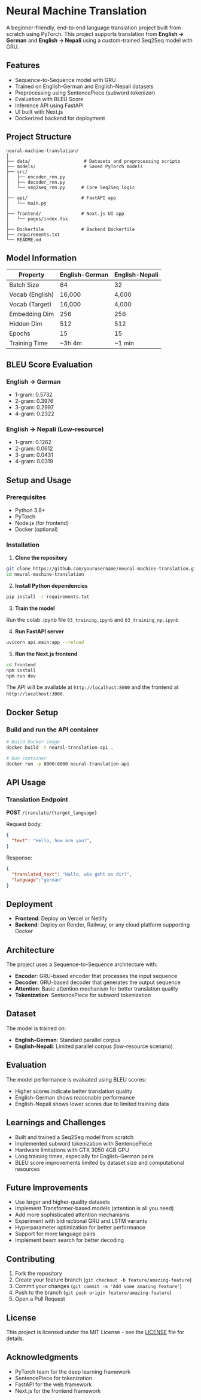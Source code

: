 ﻿# Neural Machine Translation

A beginner-friendly, end-to-end language translation project built from scratch using PyTorch. This project supports translation from **English → German** and **English → Nepali** using a custom-trained Seq2Seq model with GRU.

## Features

- Sequence-to-Sequence model with GRU
- Trained on English-German and English-Nepali datasets
- Preprocessing using SentencePiece (subword tokenizer)
- Evaluation with BLEU Score
- Inference API using FastAPI
- UI built with Next.js
- Dockerized backend for deployment

## Project Structure

```
neural-machine-translation/
│
├── data/                    # Datasets and preprocessing scripts
├── models/                  # Saved PyTorch models
├── src/
│   ├── encoder_rnn.py
│   ├── decoder_rnn.py
│   └── seq2seq_rnn.py      # Core Seq2Seq logic
│
├── api/                    # FastAPI app
│   └── main.py
│
├── frontend/               # Next.js UI app
│   └── pages/index.tsx
│
├── Dockerfile              # Backend Dockerfile
├── requirements.txt
└── README.md
```

## Model Information

| Property        | English-German | English-Nepali |
| --------------- | -------------- | -------------- |
| Batch Size      | 64             | 32             |
| Vocab (English) | 16,000         | 4,000          |
| Vocab (Target)  | 16,000         | 4,000          |
| Embedding Dim   | 256            | 256            |
| Hidden Dim      | 512            | 512            |
| Epochs          | 15             | 15             |
| Training Time   | ~3h 4m         | ~1 min         |

## BLEU Score Evaluation

### English → German

- 1-gram: 0.5732
- 2-gram: 0.3976
- 3-gram: 0.2997
- 4-gram: 0.2322

### English → Nepali (Low-resource)

- 1-gram: 0.1262
- 2-gram: 0.0612
- 3-gram: 0.0431
- 4-gram: 0.0319

## Setup and Usage

### Prerequisites

- Python 3.8+
- PyTorch
- Node.js (for frontend)
- Docker (optional)

### Installation

1. **Clone the repository**

```bash
git clone https://github.com/yourusername/neural-machine-translation.git
cd neural-machine-translation
```

2. **Install Python dependencies**

```bash
pip install -r requirements.txt
```

3. **Train the model**

Run the colab .ipynb file `03_training.ipynb` and `03_training_np.ipynb`

4. **Run FastAPI server**

```bash
uvicorn api.main:app --reload
```

5. **Run the Next.js frontend**

```bash
cd frontend
npm install
npm run dev
```

The API will be available at `http://localhost:8000` and the frontend at `http://localhost:3000`.

## Docker Setup

### Build and run the API container

```bash
# Build Docker image
docker build -t neural-translation-api .

# Run container
docker run -p 8000:8000 neural-translation-api
```

## API Usage

### Translation Endpoint

**POST** `/translate/{target_language}`

Request body:

```json
{
  "text": "Hello, how are you?",
}
```

Response:

```json
{
  "translated_text": "Hallo, wie geht es dir?",
  "language":"german"
}
```

## Deployment

- **Frontend**: Deploy on Vercel or Netlify
- **Backend**: Deploy on Render, Railway, or any cloud platform supporting Docker

## Architecture

The project uses a Sequence-to-Sequence architecture with:

- **Encoder**: GRU-based encoder that processes the input sequence
- **Decoder**: GRU-based decoder that generates the output sequence
- **Attention**: Basic attention mechanism for better translation quality
- **Tokenization**: SentencePiece for subword tokenization

## Dataset

The model is trained on:

- **English-German**: Standard parallel corpus
- **English-Nepali**: Limited parallel corpus (low-resource scenario)

## Evaluation

The model performance is evaluated using BLEU scores:

- Higher scores indicate better translation quality
- English-German shows reasonable performance
- English-Nepali shows lower scores due to limited training data

## Learnings and Challenges

- Built and trained a Seq2Seq model from scratch
- Implemented subword tokenization with SentencePiece
- Hardware limitations with GTX 3050 4GB GPU
- Long training times, especially for English-German pairs
- BLEU score improvements limited by dataset size and computational resources

## Future Improvements

- Use larger and higher-quality datasets
- Implement Transformer-based models (attention is all you need)
- Add more sophisticated attention mechanisms
- Experiment with bidirectional GRU and LSTM variants
- Hyperparameter optimization for better performance
- Support for more language pairs
- Implement beam search for better decoding

## Contributing

1. Fork the repository
2. Create your feature branch (`git checkout -b feature/amazing-feature`)
3. Commit your changes (`git commit -m 'Add some amazing feature'`)
4. Push to the branch (`git push origin feature/amazing-feature`)
5. Open a Pull Request

## License

This project is licensed under the MIT License - see the [LICENSE](LICENSE) file for details.

## Acknowledgments

- PyTorch team for the deep learning framework
- SentencePiece for tokenization
- FastAPI for the web framework
- Next.js for the frontend framework
